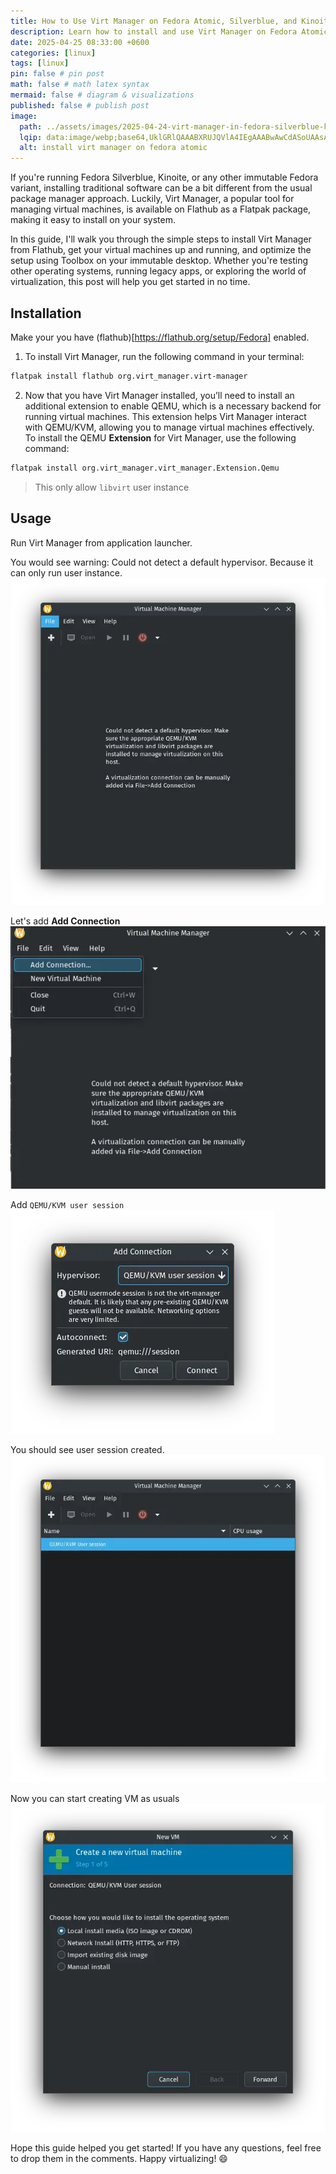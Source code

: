 ```yaml
---
title: How to Use Virt Manager on Fedora Atomic, Silverblue, and Kinoite - Easy VM Setup Guide
description: Learn how to install and use Virt Manager on Fedora Atomic desktops like Silverblue, Kinoite, and Sericea. This guide covers VM setup using Toolbox and Flatpak for seamless virtualization on immutable systems.
date: 2025-04-25 08:33:00 +0600
categories: [linux]
tags: [linux]
pin: false # pin post
math: false # math latex syntax
mermaid: false # diagram & visualizations
published: false # publish post
image:
  path: ../assets/images/2025-04-24-virt-manager-in-fedora-silverblue-kinoite-atomic/virt-manager-poster.webp
  lqip: data:image/webp;base64,UklGRlQAAABXRUJQVlA4IEgAAABwAwCdASoUAAsAPzmEuVOvKKWisAgB4CcJagCdABj0JzwgpAAA/uMDmHI4wpu5pSPwNURWM+sXDe9gdxf4bBCY6YmWaqMLIAA=
  alt: install virt manager on fedora atomic
---
```


If you're running Fedora Silverblue, Kinoite, or any other immutable Fedora variant, installing traditional software can be a bit different from the usual package manager approach. Luckily, Virt Manager, a popular tool for managing virtual machines, is available on Flathub as a Flatpak package, making it easy to install on your system.

In this guide, I'll walk you through the simple steps to install Virt Manager from Flathub, get your virtual machines up and running, and optimize the setup using Toolbox on your immutable desktop. Whether you're testing other operating systems, running legacy apps, or exploring the world of virtualization, this post will help you get started in no time.

## Installation
Make your you have (flathub)[https://flathub.org/setup/Fedora] enabled.

1. To install Virt Manager, run the following command in your terminal:
```sh
flatpak install flathub org.virt_manager.virt-manager
```

2. Now that you have Virt Manager installed, you’ll need to install an additional extension to enable QEMU, which is a necessary backend for running virtual machines. This extension helps Virt Manager interact with QEMU/KVM, allowing you to manage virtual machines effectively.  
To install the QEMU **Extension** for Virt Manager, use the following command:
```sh
flatpak install org.virt_manager.virt_manager.Extension.Qemu
```
> This only allow `libvirt` user instance

## Usage
Run Virt Manager from application launcher.

You would see warning: Could not detect a default hypervisor. Because it can only run user instance.  
![warning](../assets/images/2025-04-25-virt-manager-in-fedora-silverblue-kinoite-atomic/Screenshot_20250425_023436.webp)  

Let's add **Add Connection**  
![add connection](../assets/images/2025-04-25-virt-manager-in-fedora-silverblue-kinoite-atomic/Screenshot_20250425_023555.webp)  

Add `QEMU/KVM user session`  
![user session](../assets/images/2025-04-25-virt-manager-in-fedora-silverblue-kinoite-atomic/Screenshot_20250425_023611.webp)  

You should see user session created.  
![user session created](../assets/images/2025-04-25-virt-manager-in-fedora-silverblue-kinoite-atomic/Screenshot_20250425_023625.webp)  

Now you can start creating VM as usuals
![create vm](../assets/images/2025-04-25-virt-manager-in-fedora-silverblue-kinoite-atomic/Screenshot_20250425_023645.webp)  

Hope this guide helped you get started! If you have any questions, feel free to drop them in the comments. Happy virtualizing! 😄